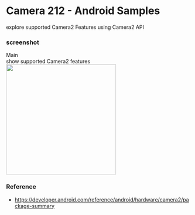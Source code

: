Camera 212 - Android Samples
===============

explore  supported Camera2 Features using  Camera2 API <br/>

### screenshot <br/>
Main <br/>
show supported Camera2 features <br/>
<image src="https://raw.githubusercontent.com/ohwada/Android_Samples/master/Camera 212/screenshot/camera212_main.png" width="300" /><br/>


### Reference <br/>
- https://developer.android.com/reference/android/hardware/camera2/package-summary


